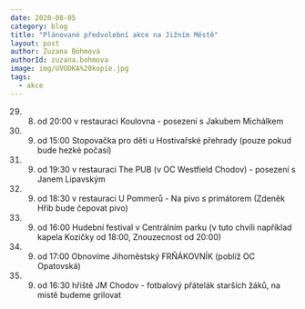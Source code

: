 ```yaml
---
date: 2020-08-05
category: blog
title: "Plánované předvolební akce na Jižním Městě"
layout: post
author: Zuzana Böhmová
authorId: zuzana.bohmova
image: img/UVODKA%20kopie.jpg
tags: 
  - akce
---
```



29. 8. od 20:00 v restauraci Koulovna - posezení s Jakubem Michálkem

4. 9. od 15:00 Stopovačka pro děti u Hostivařské přehrady (pouze pokud bude hezké počasí)

5. 9. od 19:30 v restauraci The PUB (v OC Westfield Chodov) - posezení s Janem Lipavským

12. 9. od 18:30 v restauraci U Pommerů - Na pivo s primátorem (Zdeněk Hřib bude čepovat pivo)

15. 9. od 16:00 Hudební festival v Centrálním parku (v tuto chvíli například kapela Kozičky od 18:00, Znouzecnost od 20:00)

17. 9. od 17:00 Obnovíme Jihoměstský FRŇÁKOVNÍK (poblíž OC Opatovská)

22. 9. od 16:30 hřiště JM Chodov - fotbalový přátelák starších žáků, na místě budeme grilovat
